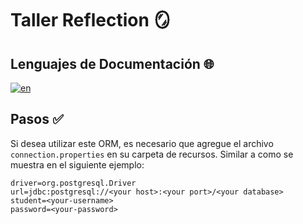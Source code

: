 # Taller Reflection 🪞

## Lenguajes de Documentación 🌐

[![en](https://img.shields.io/badge/lang-en-blue.svg)](https://github.com/patrones-aes/reflection/blob/main/README.md)

## Pasos ✅

Si desea utilizar este ORM, es necesario que agregue el archivo `connection.properties` en su carpeta de recursos. Similar a como se muestra en el siguiente ejemplo:

```properties
driver=org.postgresql.Driver
url=jdbc:postgresql://<your host>:<your port>/<your database>
student=<your-username>
password=<your-password>
```
